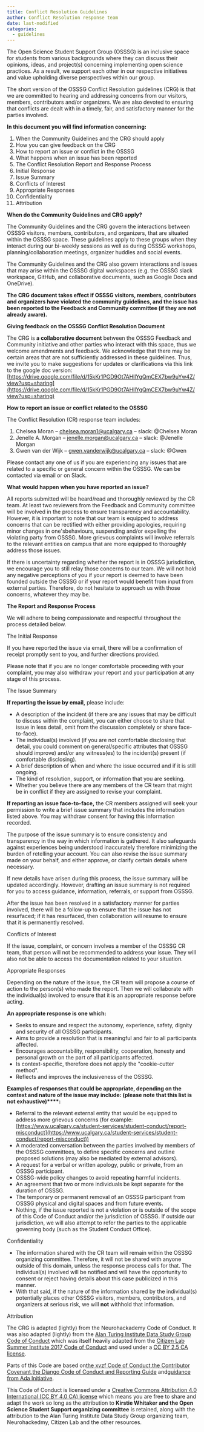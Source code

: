 ```yaml
---
title: Conflict Resolution Guidelines
author: Conflict Resolution response team
date: last-modified
categories:
  - guidelines
---
```


The Open Science Student Support Group (OSSSG) is an inclusive space for students from various backgrounds where they can discuss their opinions, ideas, and project(s) concerning implementing open science practices. As a result, we support each other in our respective initiatives and value upholding diverse perspectives within our group.

The short version of the OSSSG Conflict Resolution guidelines (CRG) is that we are committed to hearing and addressing concerns from our visitors, members, contributors and/or organizers. We are also devoted to ensuring that conflicts are dealt with in a timely, fair, and satisfactory manner for the parties involved.

**In this document you will find information concerning:**

1. When the Community Guidelines and the CRG should apply
2. How you can give feedback on the CRG
3. How to report an issue or conflict in the OSSSG
4. What happens when an issue has been reported
5. The Conflict Resolution Report and Response Process
  1. Initial Response
  2. Issue Summary
  3. Conflicts of Interest
  4. Appropriate Responses
  5. Confidentiality
6. Attribution

**When do the Community Guidelines and CRG apply?**

The Community Guidelines and the CRG govern the interactions between OSSSG visitors, members, contributors, and organizers, that are situated within the OSSSG space. These guidelines apply to these groups when they interact during our bi-weekly sessions as well as during OSSSG workshops, planning/collaboration meetings, organizer huddles and social events.

The Community Guidelines and the CRG also govern interactions and issues that may arise within the OSSSG digital workspaces (e.g. the OSSSG slack workspace, GitHub, and collaborative documents, such as Google Docs and OneDrive).

**The CRG document takes effect if OSSSG visitors, members, contributors and organizers have violated the community guidelines, and the issue has been reported to the Feedback and Community committee (if they are not already aware).**

**Giving feedback on the OSSSG Conflict Resolution Document**

The CRG is **a collaborative document** between the OSSSG Feedback and Community initiative and other parties who interact with this space, thus we welcome amendments and feedback. We acknowledge that there may be certain areas that are not sufficiently addressed in these guidelines. Thus, we invite you to make suggestions for updates or clarifications via this link to the google doc version: [https://drive.google.com/file/d/15kKr1PGD9Ot7AHllYgQmCEX7bw9uYw4Z/view?usp=sharing](https://drive.google.com/file/d/15kKr1PGD9Ot7AHllYgQmCEX7bw9uYw4Z/view?usp=sharing)

**How to report an issue or conflict related to the OSSSG**

The Conflict Resolution (CR) response team includes:

1. Chelsea Moran – [chelsea.moran1@ucalgary.ca](mailto:chelsea.moran1@ucalgary.ca) – slack: @Chelsea Moran
2. Jenelle A. Morgan – [jenelle.morgan@ucalgary.ca](mailto:jenelle.morgan@ucalgary.ca) – slack: @Jenelle Morgan
3. Gwen van der Wijk – [gwen.vanderwijk@ucalgary.ca](mailto:gwen.vanderwijk@ucalgary.ca) – slack: @Gwen

Please contact any one of us if you are experiencing any issues that are related to a specific or general concern within the OSSSG. We can be contacted via email or on Slack.

**What**  **would**  **happen**  **when you have reported an issue?**

All reports submitted will be heard/read and thoroughly reviewed by the CR team. At least two reviewers from the Feedback and Community committee will be involved in the process to ensure transparency and accountability. However, it is important to note that our team is equipped to address concerns that can be rectified with either providing apologies, requiring minor changes in one'sbehaviours, suspending and/or expelling the violating party from OSSSG. More grievous complaints will involve referrals to the relevant entities on campus that are more equipped to thoroughly address those issues.

If there is uncertainty regarding whether the report is in OSSSG jurisdiction, we encourage you to still relay those concerns to our team. We will not hold any negative perceptions of you if your report is deemed to have been founded outside the OSSSG or if your report would benefit from input from external parties. Therefore, do not hesitate to approach us with those concerns, whatever they may be.

**The Report and Response Process**

We will adhere to being compassionate and respectful throughout the process detailed below.

The Initial Response

If you have reported the issue via email, there will be a confirmation of receipt promptly sent to you, and further directions provided.

Please note that if you are no longer comfortable proceeding with your complaint, you may also withdraw your report and your participation at any stage of this process.

The Issue Summary

**If reporting the issue by email,** please include:

- A description of the incident (if there are any issues that may be difficult to discuss within the complaint, you can either choose to share that issue in less detail, omit from the discussion completely or share face-to-face).
- The individual(s) involved (if you are not comfortable disclosing that detail, you could comment on general/specific attributes that OSSSG should improve) and/or any witness(es) to the incident(s) present (if comfortable disclosing).
- A brief description of when and where the issue occurred and if it is still ongoing.
- The kind of resolution, support, or information that you are seeking.
- Whether you believe there are any members of the CR team that might be in conflict if they are assigned to revise your complaint.

**If reporting an issue face-to-face,** the CR members assigned will seek your permission to write a brief issue summary that includes the information listed above. You may withdraw consent for having this information recorded.

The purpose of the issue summary is to ensure consistency and transparency in the way in which information is gathered. It also safeguards against experiences being understood inaccurately therefore minimizing the burden of retelling your account. You can also revise the issue summary made on your behalf, and either approve, or clarify certain details where necessary.

If new details have arisen during this process, the issue summary will be updated accordingly. However, drafting an issue summary is not required for you to access guidance, information, referrals, or support from OSSSG.

After the issue has been resolved in a satisfactory manner for parties involved, there will be a follow-up to ensure that the issue has not resurfaced; if it has resurfaced, then collaboration will resume to ensure that it is permanently resolved.

Conflicts of Interest

If the issue, complaint, or concern involves a member of the OSSSG CR team, that person will not be recommended to address your issue. They will also not be able to access the documentation related to your situation.

Appropriate Responses

Depending on the nature of the issue, the CR team will propose a course of action to the person(s) who made the report. Then we will collaborate with the individual(s) involved to ensure that it is an appropriate response before acting.

**An appropriate response is one which:**

- Seeks to ensure and respect the autonomy, experience, safety, dignity and security of all OSSSG participants.
- Aims to provide a resolution that is meaningful and fair to all participants affected.
- Encourages accountability, responsibility, cooperation, honesty and personal growth on the part of all participants affected.
- Is context-specific, therefore does not apply the &quot;cookie-cutter method&quot;.
- Reflects and improves the inclusiveness of the OSSSG.

**Examples of responses that could be appropriate, depending on the context and nature of the issue may include: (please note that this list is not exhaustive)****:**

- Referral to the relevant external entity that would be equipped to address more grievous concerns (for example: [https://www.ucalgary.ca/student-services/student-conduct/report-misconduct](https://www.ucalgary.ca/student-services/student-conduct/report-misconduct))
- A moderated conversation between the parties involved by members of the OSSSG committees, to define specific concerns and outline proposed solutions (may also be mediated by external advisors).
- A request for a verbal or written apology, public or private, from an OSSSG participant.
- OSSSG-wide policy changes to avoid repeating harmful incidents.
- An agreement that two or more individuals be kept separate for the duration of OSSSG.
- The temporary or permanent removal of an OSSSG participant from OSSSG physical and digital spaces and from future events.
- Nothing, if the issue reported is not a violation or is outside of the scope of this Code of Conduct and/or the jurisdiction of OSSSG. If outside our jurisdiction, we will also attempt to refer the parties to the applicable governing body (such as the Student Conduct Office).

Confidentiality

- The information shared with the CR team will remain within the OSSSG organizing committee. Therefore, it will not be shared with anyone outside of this domain, unless the response process calls for that. The individual(s) involved will be notified and will have the opportunity to consent or reject having details about this case publicized in this manner.
- With that said, if the nature of the information shared by the individual(s) potentially places other OSSSG visitors, members, contributors, and organizers at serious risk, we will **not** withhold that information.

Attribution

The CRG is adapted (lightly) from the Neurohackademy Code of Conduct. It was also adapted (lightly) from the [Alan Turing Institute Data Study Group Code of Conduct](http://bit.ly/DSGCodeOfConduct) which was itself heavily adapted from the [Citizen Lab Summer Institute 2017 Code of Conduct](https://citizenlab.ca/summerinstitute/codeofconduct.html) and used under a [CC BY 2.5 CA license](https://creativecommons.org/licenses/by/2.5/ca/).

Parts of this Code are based on[the xvzf Code of Conduct](http://xvzf.io/),[the Contributor Covenant](http://contributor-covenant.org/),[the Django Code of Conduct and Reporting Guide](https://www.djangoproject.com/conduct/) and[guidance from Ada Initiative](https://adainitiative.org/2014/02/18/howto-design-a-code-of-conduct-for-your-community/).

This Code of Conduct is licensed under a [Creative Commons Attribution 4.0 International (CC BY 4.0 CA) license](https://creativecommons.org/licenses/by/4.0/) which means you are free to share and adapt the work so long as the attribution to **Kirstie Whitaker and the Open Science Student Support organizing committee** is retained, along with the attribution to the Alan Turing Institute Data Study Group organizing team, Neurohackedmy, Citizen Lab and the other resources.
